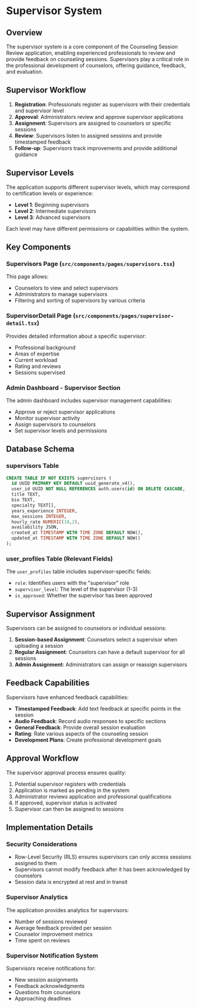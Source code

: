 # Supervisor System

## Overview

The supervisor system is a core component of the Counseling Session Review application, enabling experienced professionals to review and provide feedback on counseling sessions. Supervisors play a critical role in the professional development of counselors, offering guidance, feedback, and evaluation.

## Supervisor Workflow

1. **Registration**: Professionals register as supervisors with their credentials and supervisor level
2. **Approval**: Administrators review and approve supervisor applications
3. **Assignment**: Supervisors are assigned to counselors or specific sessions
4. **Review**: Supervisors listen to assigned sessions and provide timestamped feedback
5. **Follow-up**: Supervisors track improvements and provide additional guidance

## Supervisor Levels

The application supports different supervisor levels, which may correspond to certification levels or experience:

- **Level 1**: Beginning supervisors
- **Level 2**: Intermediate supervisors
- **Level 3**: Advanced supervisors

Each level may have different permissions or capabilities within the system.

## Key Components

### Supervisors Page (`src/components/pages/supervisors.tsx`)

This page allows:
- Counselors to view and select supervisors
- Administrators to manage supervisors
- Filtering and sorting of supervisors by various criteria

### SupervisorDetail Page (`src/components/pages/supervisor-detail.tsx`)

Provides detailed information about a specific supervisor:
- Professional background
- Areas of expertise
- Current workload
- Rating and reviews
- Sessions supervised

### Admin Dashboard - Supervisor Section

The admin dashboard includes supervisor management capabilities:
- Approve or reject supervisor applications
- Monitor supervisor activity
- Assign supervisors to counselors
- Set supervisor levels and permissions

## Database Schema

### supervisors Table

```sql
CREATE TABLE IF NOT EXISTS supervisors (
  id UUID PRIMARY KEY DEFAULT uuid_generate_v4(),
  user_id UUID NOT NULL REFERENCES auth.users(id) ON DELETE CASCADE,
  title TEXT,
  bio TEXT,
  specialty TEXT[],
  years_experience INTEGER,
  max_sessions INTEGER,
  hourly_rate NUMERIC(10,2),
  availability JSON,
  created_at TIMESTAMP WITH TIME ZONE DEFAULT NOW(),
  updated_at TIMESTAMP WITH TIME ZONE DEFAULT NOW()
);
```

### user_profiles Table (Relevant Fields)

The `user_profiles` table includes supervisor-specific fields:
- `role`: Identifies users with the "supervisor" role
- `supervisor_level`: The level of the supervisor (1-3)
- `is_approved`: Whether the supervisor has been approved

## Supervisor Assignment

Supervisors can be assigned to counselors or individual sessions:

1. **Session-based Assignment**: Counselors select a supervisor when uploading a session
2. **Regular Assignment**: Counselors can have a default supervisor for all sessions
3. **Admin Assignment**: Administrators can assign or reassign supervisors

## Feedback Capabilities

Supervisors have enhanced feedback capabilities:

- **Timestamped Feedback**: Add text feedback at specific points in the session
- **Audio Feedback**: Record audio responses to specific sections
- **General Feedback**: Provide overall session evaluation
- **Rating**: Rate various aspects of the counseling session
- **Development Plans**: Create professional development goals

## Approval Workflow

The supervisor approval process ensures quality:

1. Potential supervisor registers with credentials
2. Application is marked as pending in the system
3. Administrator reviews application and professional qualifications
4. If approved, supervisor status is activated
5. Supervisor can then be assigned to sessions

## Implementation Details

### Security Considerations

- Row-Level Security (RLS) ensures supervisors can only access sessions assigned to them
- Supervisors cannot modify feedback after it has been acknowledged by counselors
- Session data is encrypted at rest and in transit

### Supervisor Analytics

The application provides analytics for supervisors:
- Number of sessions reviewed
- Average feedback provided per session
- Counselor improvement metrics
- Time spent on reviews

### Supervisor Notification System

Supervisors receive notifications for:
- New session assignments
- Feedback acknowledgments
- Questions from counselors
- Approaching deadlines 